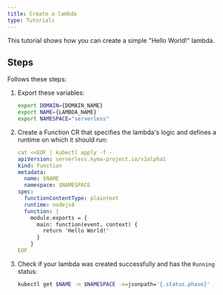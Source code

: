 ```yaml
---
title: Create a lambda
type: Tutorials
---
```


This tutorial shows how you can create a simple "Hello World!" lambda.

## Steps

Follows these steps:

1. Export these variables:

    ```bash
    export DOMAIN={DOMAIN_NAME}
    export NAME={LAMBDA_NAME}
    export NAMESPACE="serverless"
    ```

2. Create a Function CR that specifies the lambda's logic and defines a runtime on which it should run:

    ```yaml
    cat <<EOF | kubectl apply -f -
    apiVersion: serverless.kyma-project.io/v1alpha1
    kind: Function
    metadata:
      name: $NAME
      namespace: $NAMESPACE
    spec:
      functionContentType: plaintext
      runtime: nodejs8
      function: |
        module.exports = {
          main: function(event, context) {
            return 'Hello World!'
          }
        }
    EOF    
    ```

3. Check if your lambda was created successfully and has the `Running` status:

    ```bash
    kubectl get $NAME -n $NAMESPACE -o=jsonpath='{.status.phase}'
    ```
